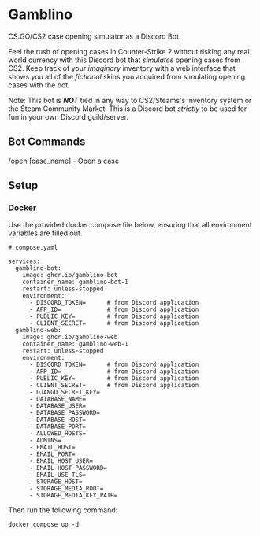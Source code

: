 # Gamblino

CS:GO/CS2 case opening simulator as a Discord Bot.

Feel the rush of opening cases in Counter-Strike 2 without risking any real world currency with this Discord bot that *simulates* opening cases from CS2. Keep track of your *imaginary* inventory with a web interface that shows you all of the *fictional* skins you acquired from simulating opening cases with the bot.

Note: This bot is ***NOT*** tied in any way to CS2/Steams's inventory system or the Steam Community Market. This is a Discord bot *strictly* to be used for fun in your own Discord guild/server.

## Bot Commands
/open [case_name] - Open a case

## Setup
### Docker
Use the provided docker compose file below, ensuring that all environment variables are filled out.

```
# compose.yaml

services:
  gamblino-bot:
    image: ghcr.io/gamblino-bot
    container_name: gamblino-bot-1
    restart: unless-stopped
    environment:
      - DISCORD_TOKEN=      # from Discord application
      - APP_ID=             # from Discord application
      - PUBLIC_KEY=         # from Discord application
      - CLIENT_SECRET=      # from Discord application
  gamblino-web:
    image: ghcr.io/gamblino-web
    container_name: gamblino-web-1
    restart: unless-stopped
    environment:
      - DISCORD_TOKEN=      # from Discord application
      - APP_ID=             # from Discord application
      - PUBLIC_KEY=         # from Discord application
      - CLIENT_SECRET=      # from Discord application
      - DJANGO_SECRET_KEY=
      - DATABASE_NAME=
      - DATABASE_USER=
      - DATABASE_PASSWORD=
      - DATABASE_HOST=
      - DATABASE_PORT=
      - ALLOWED_HOSTS=
      - ADMINS=
      - EMAIL_HOST=
      - EMAIL_PORT=
      - EMAIL_HOST_USER=
      - EMAIL_HOST_PASSWORD=
      - EMAIL_USE_TLS=
      - STORAGE_HOST=
      - STORAGE_MEDIA_ROOT=
      - STORAGE_MEDIA_KEY_PATH=
```
Then run the following command:
```
docker compose up -d
```